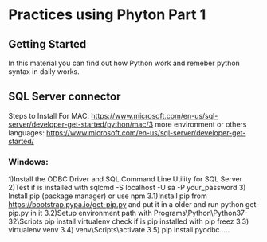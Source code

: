 
# Practices using Phyton Part 1


## Getting Started

In this material you can find out how Python work and remeber python syntax in daily works.

## SQL Server connector

Steps to Install
For MAC: https://www.microsoft.com/en-us/sql-server/developer-get-started/python/mac/3
more environment or others languages: https://www.microsoft.com/en-us/sql-server/developer-get-started/

### Windows:
 1)Install the ODBC Driver and SQL Command Line Utility for SQL Server
 2)Test if is installed with
       sqlcmd -S localhost -U sa -P your_password
 3) Install pip (package manager) or use npm
     3.1)Install pip from https://bootstrap.pypa.io/get-pip.py and put it in a older and run python get-pip.py in it
     3.2)Setup environment path with Programs\Python\Python37-32\Scripts
        pip install virtualenv
        check if is pip installed with 
        pip freez
     3.3) virtualenv venv
     3.4) venv\Scripts\activate
     3.5) pip install pyodbc.....
